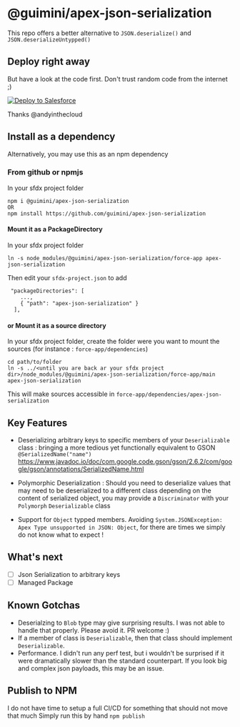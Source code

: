 # @guimini/apex-json-serialization

This repo offers a better alternative to `JSON.deserialize()` and `JSON.deserializeUntypped()`

## Deploy right away

But have a look at the code first. Don't trust random code from the internet ;)

<a href="https://githubsfdeploy.herokuapp.com?owner=guiminie&repo=apex-json-serialization&ref=main">
  <img alt="Deploy to Salesforce"
       src="https://raw.githubusercontent.com/afawcett/githubsfdeploy/master/src/main/webapp/resources/img/deploy.png">
</a>

Thanks @andyinthecloud

## Install as a dependency

Alternatively, you may use this as an npm dependency

### From github or npmjs

In your sfdx project folder

```
npm i @guimini/apex-json-serialization
OR
npm install https://github.com/guimini/apex-json-serialization
```

#### Mount it as a PackageDirectory

In your sfdx project folder

```
ln -s node_modules/@guimini/apex-json-serialization/force-app apex-json-serialization
```

Then edit your `sfdx-project.json` to add

```
 "packageDirectories": [
    ...,
    { "path": "apex-json-serialization" }
  ],
```

#### or Mount it as a source directory

In your sfdx project folder, create the folder were you want to mount the sources (for instance : `force-app/dependencies`)

```
cd path/to/folder
ln -s ../<until you are back ar your sfdx project dir>/node_modules/@guimini/apex-json-serialization/force-app/main apex-json-serialization
```

This will make sources accessible in `force-app/dependencies/apex-json-serialization`

## Key Features

- Deserializing arbitrary keys to specific members of your `Deserializable` class : bringing a more tedious yet functionally equivalent to GSON `@SerializedName("name")` https://www.javadoc.io/doc/com.google.code.gson/gson/2.6.2/com/google/gson/annotations/SerializedName.html

- Polymorphic Deserialization : Should you need to deserialize values that may need to be deserialized to a different class depending on the content of serialized object, you may provide a `Discriminator` with your `Polymorph` `Deserializable` class

- Support for `Object` typped members. Avoiding `System.JSONException: Apex Type unsupported in JSON: Object`, for there are times we simply do not know what to expect !

## What's next

- [ ] Json Serialization to arbitrary keys
- [ ] Managed Package

## Known Gotchas

- Deserialzing to `Blob` type may give surprising results. I was not able to handle that properly. Please avoid it. PR welcome :)
- If a member of class is `Deserializable`, then that class should implement `Deserializable`.
- Performance. I didn't run any perf test, but i wouldn't be surprised if it were dramatically slower than the standard counterpart. If you look big and complex json payloads, this may be an issue.

## Publish to NPM

I do not have time to setup a full CI/CD for something that should not move that much
Simply run this by hand
`npm publish`
